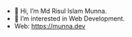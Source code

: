 - 👋 Hi, I’m Md Risul Islam Munna.
- 👀 I’m interested in Web Development.
- Web: https://munna.dev

<!---
risul-islam-munna/readme is a ✨ special ✨ repository because its `README.md` (this file) appears on your GitHub profile.
You can click the Preview link to take a look at your changes.
--->
